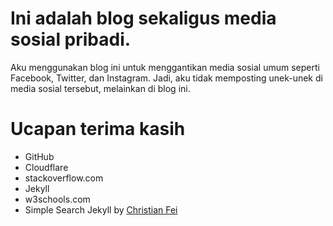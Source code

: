 # Ini adalah blog sekaligus media sosial pribadi.

Aku menggunakan blog ini untuk menggantikan media sosial umum seperti Facebook, Twitter, dan Instagram. Jadi, aku tidak memposting unek-unek di media sosial tersebut, melainkan di blog ini.

# Ucapan terima kasih 

* GitHub
* Cloudflare
* stackoverflow.com
* Jekyll
* w3schools.com
* Simple Search Jekyll by [Christian Fei](https://github.com/christian-fei/Simple-Jekyll-Search)
